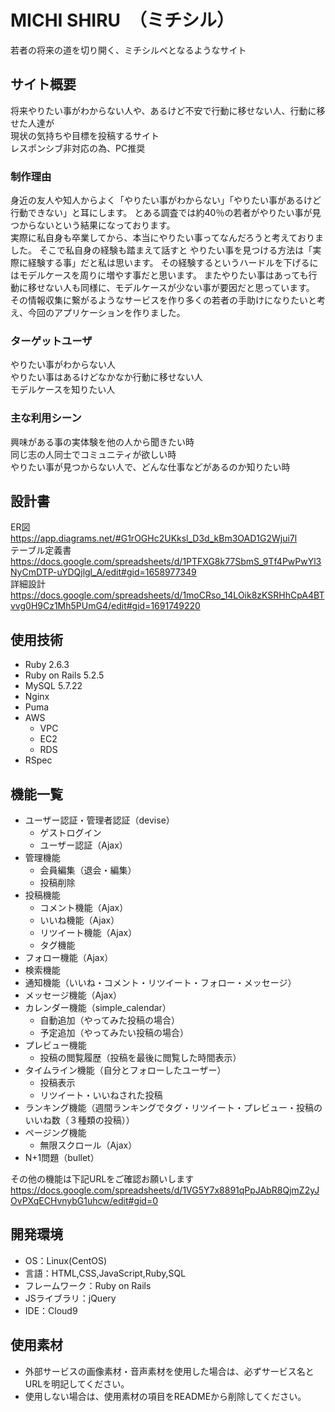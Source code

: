 
# MICHI SHIRU　（ミチシル）　　
若者の将来の道を切り開く、ミチシルベとなるようなサイト

## サイト概要
将来やりたい事がわからない人や、あるけど不安で行動に移せない人、行動に移せた人達が  
現状の気持ちや目標を投稿するサイト  
レスポンシブ非対応の為、PC推奨

### 制作理由
身近の友人や知人からよく「やりたい事がわからない」「やりたい事があるけど行動できない」と耳にします。  とある調査では約40％の若者がやりたい事が見つからないという結果になっております。  
実際に私自身も卒業してから、本当にやりたい事ってなんだろうと考えておりました。  そこで私自身の経験も踏まえて話すと
やりたい事を見つける方法は「実際に経験する事」だと私は思います。  その経験するというハードルを下げるにはモデルケースを周りに増やす事だと思います。
またやりたい事はあっても行動に移せない人も同様に、モデルケースが少ない事が要因だと思っています。  
その情報収集に繋がるようなサービスを作り多くの若者の手助けになりたいと考え、今回のアプリケーションを作りました。

### ターゲットユーザ
やりたい事がわからない人  
やりたい事はあるけどなかなか行動に移せない人  
モデルケースを知りたい人  

### 主な利用シーン
興味がある事の実体験を他の人から聞きたい時  
同じ志の人同士でコミュニティが欲しい時  
やりたい事が見つからない人で、どんな仕事などがあるのか知りたい時  

## 設計書

ER図  
https://app.diagrams.net/#G1rOGHc2UKksl_D3d_kBm3OAD1G2Wjui7l  
テーブル定義書  
https://docs.google.com/spreadsheets/d/1PTFXG8k77SbmS_9Tf4PwPwYl3NyCmDTP-uYDQjlgl_A/edit#gid=1658977349  
詳細設計  
https://docs.google.com/spreadsheets/d/1moCRso_14LOik8zKSRHhCpA4BTvvg0H9Cz1Mh5PUmG4/edit#gid=1691749220  


## 使用技術
- Ruby 2.6.3  
- Ruby on Rails 5.2.5  
- MySQL 5.7.22  
- Nginx  
- Puma  
- AWS  
  - VPC  
  - EC2  
  - RDS  
- RSpec  

## 機能一覧  
- ユーザー認証・管理者認証（devise）
  - ゲストログイン
  - ユーザー認証（Ajax）
- 管理機能
  - 会員編集（退会・編集）
  - 投稿削除
- 投稿機能
  - コメント機能（Ajax）
  - いいね機能（Ajax）
  - リツイート機能（Ajax）
  - タグ機能
- フォロー機能（Ajax）
- 検索機能
- 通知機能（いいね・コメント・リツイート・フォロー・メッセージ）
- メッセージ機能（Ajax）
- カレンダー機能（simple_calendar）
  - 自動追加（やってみた投稿の場合）
  - 予定追加（やってみたい投稿の場合）
- プレビュー機能
  - 投稿の閲覧履歴（投稿を最後に閲覧した時間表示）
- タイムライン機能（自分とフォローしたユーザー）
  - 投稿表示
  - リツイート・いいねされた投稿
- ランキング機能（週間ランキングでタグ・リツイート・プレビュー・投稿のいいね数（３種類の投稿））
- ページング機能
  - 無限スクロール（Ajax）
- N+1問題（bullet）

その他の機能は下記URLをご確認お願いします
https://docs.google.com/spreadsheets/d/1VG5Y7x8891qPpJAbR8QjmZ2yJOvPXqECHvnybG1uhcw/edit#gid=0

## 開発環境
- OS：Linux(CentOS)
- 言語：HTML,CSS,JavaScript,Ruby,SQL
- フレームワーク：Ruby on Rails
- JSライブラリ：jQuery
- IDE：Cloud9

## 使用素材
- 外部サービスの画像素材・音声素材を使用した場合は、必ずサービス名とURLを明記してください。
- 使用しない場合は、使用素材の項目をREADMEから削除してください。

